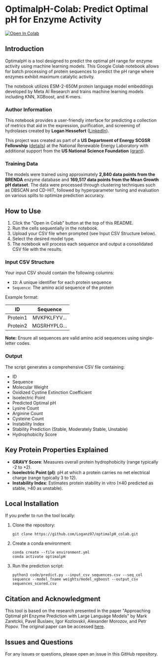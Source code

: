 # OptimalpH-Colab: Predict Optimal pH for Enzyme Activity

[![Open In Colab](https://colab.research.google.com/assets/colab-badge.svg)]([https://colab.research.google.com/github/Loganz97/optimalpH_colab/blob/main/OptimalpH-Colab.ipynb](https://colab.research.google.com/drive/1HE5B2Oy82zmgLyB4lhPOly-JPJKfT4A9?usp=sharing))

## Introduction

OptimalpH is a tool designed to predict the optimal pH range for enzyme activity using machine learning models. This Google Colab notebook allows for batch processing of protein sequences to predict the pH range where enzymes exhibit maximum catalytic activity.

The notebook utilizes ESM-2-650M protein language model embeddings developed by Meta AI Research and trains machine learning models including KNN, XGBoost, and K-mers.

### Author Information

This notebook provides a user-friendly interface for predicting a collection of metrics that aid in the expression, purification, and screening of hydrolases created by **Logan Hessefort** ([LinkedIn](https://www.linkedin.com/in/logan-hessefort/)).

This project was created as part of a **US Department of Energy SCGSR Fellowship** ([details](https://science.osti.gov/wdts/scgsr)) at the National Renewable Energy Laboratory with additional support from the **US National Science Foundation** ([grant](https://www.nsf.gov/awardsearch/showAward?AWD_ID=2132183&HistoricalAwards=false)).

### Training Data

The models were trained using approximately **2,840 data points from the BRENDA** enzyme database and **169,517 data points from the Mean Growth pH dataset**. The data were processed through clustering techniques such as DBSCAN and CD-HIT, followed by hyperparameter tuning and evaluation on various splits to optimize prediction accuracy.

## How to Use

1. Click the "Open in Colab" button at the top of this README.
2. Run the cells sequentially in the notebook.
3. Upload your CSV file when prompted (see Input CSV Structure below).
4. Select the desired model type.
5. The notebook will process each sequence and output a consolidated CSV file with the results.

### Input CSV Structure

Your input CSV should contain the following columns:

- `ID`: A unique identifier for each protein sequence
- `Sequence`: The amino acid sequence of the protein

Example format:

| ID       | Sequence       |
|:--------:|:--------------:|
| Protein1 | MVKPKLFYV...   |
| Protein2 | MGSRHYPLG...   |

**Note:** Ensure all sequences are valid amino acid sequences using single-letter codes.

### Output

The script generates a comprehensive CSV file containing:

- ID
- Sequence
- Molecular Weight
- Oxidized Cystine Extinction Coefficient
- Isoelectric Point
- Predicted Optimal pH
- Lysine Count
- Arginine Count
- Cysteine Count
- Instability Index
- Stability Prediction (Stable, Moderately Stable, Unstable)
- Hydrophobicity Score

## Key Protein Properties Explained

- **GRAVY Score**: Measures overall protein hydrophobicity (range typically -2 to +2).
- **Isoelectric Point (pI)**: pH at which a protein carries no net electrical charge (range typically 3 to 12).
- **Instability Index**: Estimates protein stability in vitro (≤40 predicted as stable, >40 as unstable).

## Local Installation

If you prefer to run the tool locally:

1. Clone the repository:
   ```
   git clone https://github.com/Loganz97/optimalpH_colab.git
   ```

2. Create a conda environment:
   ```
   conda create --file environment.yml
   conda activate optimalpH
   ```

3. Run the prediction script:
   ```
   python3 code/predict.py --input_csv sequences.csv --seq_col sequence --model_fname weights/model_xgboost --output_csv sequences_scored.csv
   ```

## Citation and Acknowledgment

This tool is based on the research presented in the paper "Approaching Optimal pH Enzyme Prediction with Large Language Models" by Mark Zaretckii, Pavel Buslaev, Igor Kozlovskii, Alexander Morozov, and Petr Popov. The original paper can be accessed [here](https://doi.org/10.1021/acssynbio.4c00465).

## Issues and Questions

For any issues or questions, please open an issue in this GitHub repository.
